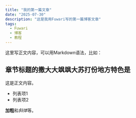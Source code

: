 ```yaml
---
title: "我的第一篇文章"
date: "2025-07-30"
description: "这是我用Fuwari写的第一篇博客文章"
tags:
  - Fuwari
  - 博客
  - 教程
---
```


这里写正文内容，可以用Markdown语法，比如：

## 章节标题的撒大大飒飒大苏打份地方特色是

这是正文内容。

- 列表项1
- 列表项2

**加粗**和*斜体*等。


